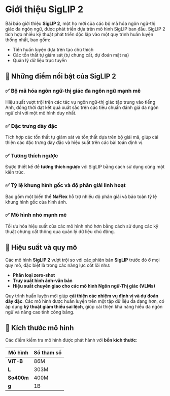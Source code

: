 # Giới thiệu SigLIP 2

Bài báo giới thiệu **SigLIP 2**, một họ mới của các bộ mã hóa ngôn ngữ-thị giác đa ngôn ngữ, được phát triển dựa trên mô hình SigLIP ban đầu. SigLIP 2 tích hợp nhiều kỹ thuật phát triển độc lập vào một quy trình huấn luyện thống nhất, bao gồm:

- Tiền huấn luyện dựa trên tạo chú thích
- Các tổn thất tự giám sát (tự chưng cất, dự đoán mặt nạ)
- Quản lý dữ liệu trực tuyến

## 🔹 Những điểm nổi bật của SigLIP 2

### ✅ Bộ mã hóa ngôn ngữ-thị giác đa ngôn ngữ mạnh mẽ

Hiệu suất vượt trội trên các tác vụ ngôn ngữ-thị giác tập trung vào tiếng Anh, đồng thời đạt kết quả xuất sắc trên các tiêu chuẩn đánh giá đa ngôn ngữ chỉ với một mô hình duy nhất.

### ✅ Đặc trưng dày đặc

Tích hợp các tổn thất tự giám sát và tổn thất dựa trên bộ giải mã, giúp cải thiện các đặc trưng dày đặc và hiệu suất trên các bài toán định vị.

### ✅ Tương thích ngược

Được thiết kế để **tương thích ngược** với SigLIP bằng cách sử dụng cùng một kiến trúc.

### ✅ Tỷ lệ khung hình gốc và độ phân giải linh hoạt

Bao gồm một biến thể **NaFlex** hỗ trợ nhiều độ phân giải và bảo toàn tỷ lệ khung hình gốc của hình ảnh.

### ✅ Mô hình nhỏ mạnh mẽ

Tối ưu hóa hiệu suất của các mô hình nhỏ hơn bằng cách sử dụng các kỹ thuật chưng cất thông qua quản lý dữ liệu chủ động.

## 🚀 Hiệu suất và quy mô

Các mô hình **SigLIP 2** vượt trội so với các phiên bản **SigLIP** trước đó ở mọi quy mô, đặc biệt là trong các năng lực cốt lõi như:

- **Phân loại zero-shot**
- **Truy xuất hình ảnh-văn bản**
- **Hiệu suất chuyển giao cho các mô hình Ngôn ngữ-Thị giác (VLMs)**

Quy trình huấn luyện mới giúp **cải thiện các nhiệm vụ định vị và dự đoán dày đặc**. Các mô hình được huấn luyện trên một tập dữ liệu đa dạng hơn, có áp dụng **kỹ thuật giảm thiểu sai lệch**, giúp cải thiện khả năng hiểu đa ngôn ngữ và nâng cao tính công bằng.

## 📌 Kích thước mô hình

Các điểm kiểm tra mô hình được phát hành với **bốn kích thước**:

| Mô hình    | Số tham số |
| ---------- | ---------- |
| **ViT-B**  | 86M        |
| **L**      | 303M       |
| **So400m** | 400M       |
| **g**      | 1B         |
